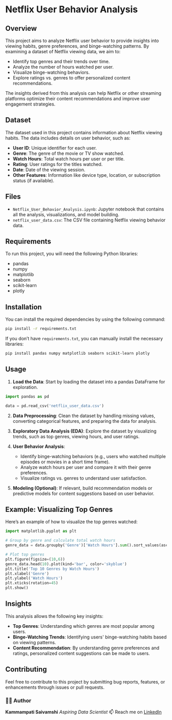 # Netflix User Behavior Analysis

## Overview

This project aims to analyze Netflix user behavior to provide insights into viewing habits, genre preferences, and binge-watching patterns. By examining a dataset of Netflix viewing data, we aim to:

* Identify top genres and their trends over time.
* Analyze the number of hours watched per user.
* Visualize binge-watching behaviors.
* Explore ratings vs. genres to offer personalized content recommendations.

The insights derived from this analysis can help Netflix or other streaming platforms optimize their content recommendations and improve user engagement strategies.

## Dataset

The dataset used in this project contains information about Netflix viewing habits. The data includes details on user behavior, such as:

* **User ID**: Unique identifier for each user.
* **Genre**: The genre of the movie or TV show watched.
* **Watch Hours**: Total watch hours per user or per title.
* **Rating**: User ratings for the titles watched.
* **Date**: Date of the viewing session.
* **Other Features**: Information like device type, location, or subscription status (if available).

## Files

* `Netflix_User_Behavior_Analysis.ipynb`: Jupyter notebook that contains all the analysis, visualizations, and model building.
* `netflix_user_data.csv`: The CSV file containing Netflix viewing behavior data.

## Requirements

To run this project, you will need the following Python libraries:

* pandas
* numpy
* matplotlib
* seaborn
* scikit-learn
* plotly

## Installation

You can install the required dependencies by using the following command:

```bash
pip install -r requirements.txt
```

If you don’t have `requirements.txt`, you can manually install the necessary libraries:

```bash
pip install pandas numpy matplotlib seaborn scikit-learn plotly
```

## Usage

1. **Load the Data**: Start by loading the dataset into a pandas DataFrame for exploration.

```python
import pandas as pd

data = pd.read_csv('netflix_user_data.csv')
```

2. **Data Preprocessing**: Clean the dataset by handling missing values, converting categorical features, and preparing the data for analysis.

3. **Exploratory Data Analysis (EDA)**: Explore the dataset by visualizing trends, such as top genres, viewing hours, and user ratings.

4. **User Behavior Analysis**:

   * Identify binge-watching behaviors (e.g., users who watched multiple episodes or movies in a short time frame).
   * Analyze watch hours per user and compare it with their genre preferences.
   * Visualize ratings vs. genres to understand user satisfaction.

5. **Modeling (Optional)**: If relevant, build recommendation models or predictive models for content suggestions based on user behavior.

## Example: Visualizing Top Genres

Here’s an example of how to visualize the top genres watched:

```python
import matplotlib.pyplot as plt

# Group by genre and calculate total watch hours
genre_data = data.groupby('Genre')['Watch Hours'].sum().sort_values(ascending=False)

# Plot top genres
plt.figure(figsize=(10,6))
genre_data.head(10).plot(kind='bar', color='skyblue')
plt.title('Top 10 Genres by Watch Hours')
plt.xlabel('Genre')
plt.ylabel('Watch Hours')
plt.xticks(rotation=45)
plt.show()
```

## Insights

This analysis allows the following key insights:

* **Top Genres**: Understanding which genres are most popular among users.
* **Binge-Watching Trends**: Identifying users' binge-watching habits based on viewing patterns.
* **Content Recommendation**: By understanding genre preferences and ratings, personalized content suggestions can be made to users.

## Contributing

Feel free to contribute to this project by submitting bug reports, features, or enhancements through issues or pull requests.

### 🙋‍♂️ Author

**Kammampati Saivamshi**
*Aspiring Data Scientist*
📫 Reach me on [LinkedIn](https://www.linkedin.com)


